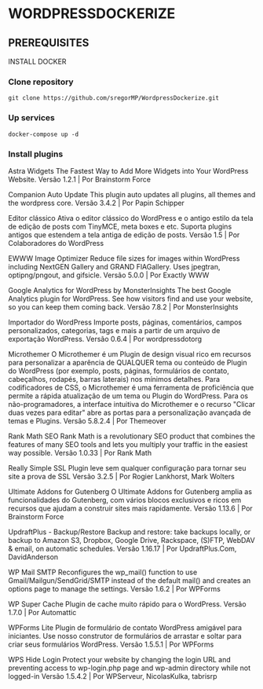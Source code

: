 # WORDPRESSDOCKERIZE

## PREREQUISITES
INSTALL DOCKER 

### Clone repository
``` git clone https://github.com/sregorMP/WordpressDockerize.git ```

### Up services 
``` docker-compose up -d ```

### Install plugins

Astra Widgets
The Fastest Way to Add More Widgets into Your WordPress Website.
Versão 1.2.1 | Por Brainstorm Force


Companion Auto Update
This plugin auto updates all plugins, all themes and the wordpress core.
Versão 3.4.2 | Por Papin Schipper


Editor clássico
Ativa o editor clássico do WordPress e o antigo estilo da tela de edição de posts com TinyMCE, meta boxes e etc. Suporta plugins antigos que estendem a tela antiga de edição de posts.
Versão 1.5 | Por Colaboradores do WordPress


EWWW Image Optimizer
Reduce file sizes for images within WordPress including NextGEN Gallery and GRAND FlAGallery. Uses jpegtran, optipng/pngout, and gifsicle.
Versão 5.0.0 | Por Exactly WWW


Google Analytics for WordPress by MonsterInsights
The best Google Analytics plugin for WordPress. See how visitors find and use your website, so you can keep them coming back.
Versão 7.8.2 | Por MonsterInsights


Importador do WordPress
Importe posts, páginas, comentários, campos personalizados, categorias, tags e mais a partir de um arquivo de exportação WordPress.
Versão 0.6.4 | Por wordpressdotorg


Microthemer
O Microthemer é um Plugin de design visual rico em recursos para personalizar a aparência de QUALQUER tema ou conteúdo de Plugin do WordPress (por exemplo, posts, páginas, formulários de contato, cabeçalhos, rodapés, barras laterais) nos mínimos detalhes. Para codificadores de CSS, o Microthemer é uma ferramenta de proficiência que permite a rápida atualização de um tema ou Plugin do WordPress. Para os não-programadores, a interface intuitiva do Microthemer e o recurso "Clicar duas vezes para editar" abre as portas para a personalização avançada de temas e Plugins.
Versão 5.8.2.4 | Por Themeover


Rank Math SEO
Rank Math is a revolutionary SEO product that combines the features of many SEO tools and lets you multiply your traffic in the easiest way possible.
Versão 1.0.33 | Por Rank Math


Really Simple SSL
Plugin leve sem qualquer configuração para tornar seu site a prova de SSL
Versão 3.2.5 | Por Rogier Lankhorst, Mark Wolters


Ultimate Addons for Gutenberg
O Ultimate Addons for Gutenberg amplia as funcionalidades do Gutenberg, com vários blocos exclusivos e ricos em recursos que ajudam a construir sites mais rapidamente.
Versão 1.13.6 | Por Brainstorm Force


UpdraftPlus - Backup/Restore
Backup and restore: take backups locally, or backup to Amazon S3, Dropbox, Google Drive, Rackspace, (S)FTP, WebDAV & email, on automatic schedules.
Versão 1.16.17 | Por UpdraftPlus.Com, DavidAnderson


WP Mail SMTP
Reconfigures the wp_mail() function to use Gmail/Mailgun/SendGrid/SMTP instead of the default mail() and creates an options page to manage the settings.
Versão 1.6.2 | Por WPForms


WP Super Cache
Plugin de cache muito rápido para o WordPress.
Versão 1.7.0 | Por Automattic


WPForms Lite
Plugin de formulário de contato WordPress amigável para iniciantes. Use nosso construtor de formulários de arrastar e soltar para criar seus formulários WordPress.
Versão 1.5.5.1 | Por WPForms


WPS Hide Login
Protect your website by changing the login URL and preventing access to wp-login.php page and wp-admin directory while not logged-in
Versão 1.5.4.2 | Por WPServeur, NicolasKulka, tabrisrp
